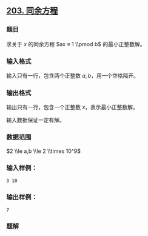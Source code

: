 ## [203\. 同余方程](https://www.acwing.com/problem/content/205/)

### 题目

求关于 $x$ 的同余方程 $ax ≡ 1 \\pmod b$ 的最小正整数解。

### 输入格式

输入只有一行，包含两个正整数 $a,b$，用一个空格隔开。

### 输出格式

输出只有一行，包含一个正整数 $x$，表示最小正整数解。

输入数据保证一定有解。

### 数据范围

$2 \\le a,b \\le 2 \\times 10^9$

### 输入样例：

```
3 10
```

### 输出样例：

```
7
```

### 题解


